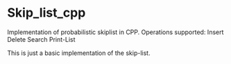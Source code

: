# Skip_list_cpp

Implementation of probabilistic skiplist in CPP.
Operations supported:
Insert
Delete
Search
Print-List

This is just a basic implementation of the skip-list.
